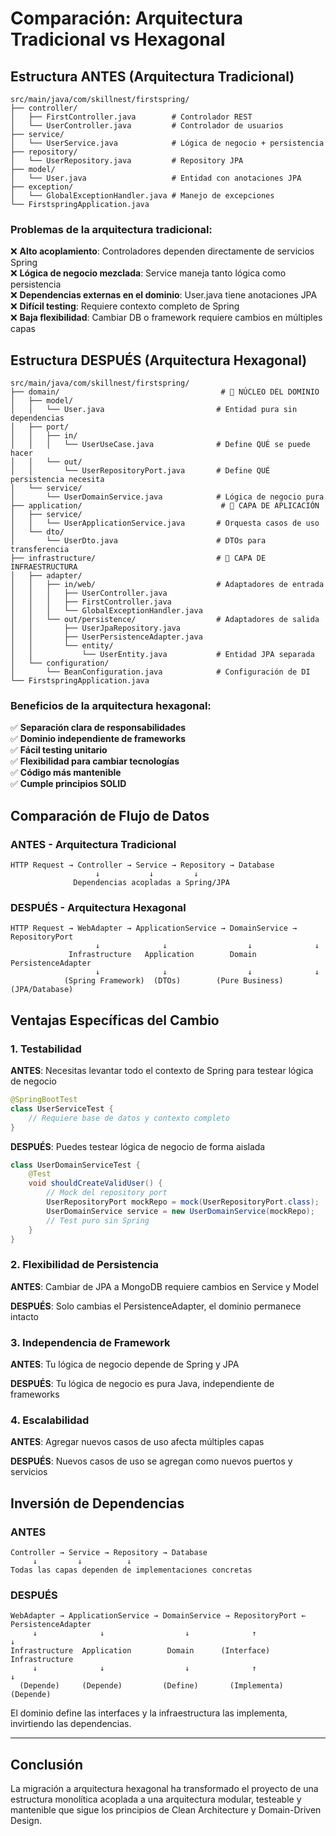 # Comparación: Arquitectura Tradicional vs Hexagonal

## Estructura ANTES (Arquitectura Tradicional)

```
src/main/java/com/skillnest/firstspring/
├── controller/
│   ├── FirstController.java        # Controlador REST
│   └── UserController.java         # Controlador de usuarios
├── service/
│   └── UserService.java            # Lógica de negocio + persistencia
├── repository/
│   └── UserRepository.java         # Repository JPA
├── model/
│   └── User.java                   # Entidad con anotaciones JPA
├── exception/
│   └── GlobalExceptionHandler.java # Manejo de excepciones
└── FirstspringApplication.java
```

### Problemas de la arquitectura tradicional:
❌ **Alto acoplamiento**: Controladores dependen directamente de servicios Spring  
❌ **Lógica de negocio mezclada**: Service maneja tanto lógica como persistencia  
❌ **Dependencias externas en el dominio**: User.java tiene anotaciones JPA  
❌ **Difícil testing**: Requiere contexto completo de Spring  
❌ **Baja flexibilidad**: Cambiar DB o framework requiere cambios en múltiples capas  

## Estructura DESPUÉS (Arquitectura Hexagonal)

```
src/main/java/com/skillnest/firstspring/
├── domain/                                    # 🎯 NÚCLEO DEL DOMINIO
│   ├── model/
│   │   └── User.java                         # Entidad pura sin dependencias
│   ├── port/
│   │   ├── in/
│   │   │   └── UserUseCase.java              # Define QUÉ se puede hacer
│   │   └── out/
│   │       └── UserRepositoryPort.java       # Define QUÉ persistencia necesita
│   └── service/
│       └── UserDomainService.java            # Lógica de negocio pura
├── application/                               # 🔄 CAPA DE APLICACIÓN
│   ├── service/
│   │   └── UserApplicationService.java       # Orquesta casos de uso
│   └── dto/
│       └── UserDto.java                      # DTOs para transferencia
├── infrastructure/                           # 🔧 CAPA DE INFRAESTRUCTURA
│   ├── adapter/
│   │   ├── in/web/                           # Adaptadores de entrada
│   │   │   ├── UserController.java
│   │   │   ├── FirstController.java
│   │   │   └── GlobalExceptionHandler.java
│   │   └── out/persistence/                  # Adaptadores de salida
│   │       ├── UserJpaRepository.java
│   │       ├── UserPersistenceAdapter.java
│   │       └── entity/
│   │           └── UserEntity.java           # Entidad JPA separada
│   └── configuration/
│       └── BeanConfiguration.java            # Configuración de DI
└── FirstspringApplication.java
```

### Beneficios de la arquitectura hexagonal:
✅ **Separación clara de responsabilidades**  
✅ **Dominio independiente de frameworks**  
✅ **Fácil testing unitario**  
✅ **Flexibilidad para cambiar tecnologías**  
✅ **Código más mantenible**  
✅ **Cumple principios SOLID**  

## Comparación de Flujo de Datos

### ANTES - Arquitectura Tradicional
```
HTTP Request → Controller → Service → Repository → Database
                   ↓           ↓         ↓
              Dependencias acopladas a Spring/JPA
```

### DESPUÉS - Arquitectura Hexagonal
```
HTTP Request → WebAdapter → ApplicationService → DomainService → RepositoryPort
                   ↓              ↓                  ↓              ↓
             Infrastructure   Application        Domain      PersistenceAdapter
                   ↓              ↓                  ↓              ↓
            (Spring Framework)  (DTOs)        (Pure Business)   (JPA/Database)
```

## Ventajas Específicas del Cambio

### 1. **Testabilidad**
**ANTES**: Necesitas levantar todo el contexto de Spring para testear lógica de negocio
```java
@SpringBootTest
class UserServiceTest {
    // Requiere base de datos y contexto completo
}
```

**DESPUÉS**: Puedes testear lógica de negocio de forma aislada
```java
class UserDomainServiceTest {
    @Test
    void shouldCreateValidUser() {
        // Mock del repository port
        UserRepositoryPort mockRepo = mock(UserRepositoryPort.class);
        UserDomainService service = new UserDomainService(mockRepo);
        // Test puro sin Spring
    }
}
```

### 2. **Flexibilidad de Persistencia**
**ANTES**: Cambiar de JPA a MongoDB requiere cambios en Service y Model

**DESPUÉS**: Solo cambias el PersistenceAdapter, el dominio permanece intacto

### 3. **Independencia de Framework**
**ANTES**: Tu lógica de negocio depende de Spring y JPA

**DESPUÉS**: Tu lógica de negocio es pura Java, independiente de frameworks

### 4. **Escalabilidad**
**ANTES**: Agregar nuevos casos de uso afecta múltiples capas

**DESPUÉS**: Nuevos casos de uso se agregan como nuevos puertos y servicios

## Inversión de Dependencias

### ANTES
```
Controller → Service → Repository → Database
     ↓         ↓          ↓
Todas las capas dependen de implementaciones concretas
```

### DESPUÉS
```
WebAdapter → ApplicationService → DomainService → RepositoryPort ← PersistenceAdapter
     ↓              ↓                  ↓              ↑                    ↓
Infrastructure  Application        Domain      (Interface)         Infrastructure
     ↓              ↓                  ↓              ↑                    ↓
  (Depende)     (Depende)         (Define)       (Implementa)        (Depende)
```

El dominio define las interfaces y la infraestructura las implementa, invirtiendo las dependencias.

---

## Conclusión

La migración a arquitectura hexagonal ha transformado el proyecto de una estructura monolítica acoplada a una arquitectura modular, testeable y mantenible que sigue los principios de Clean Architecture y Domain-Driven Design.
